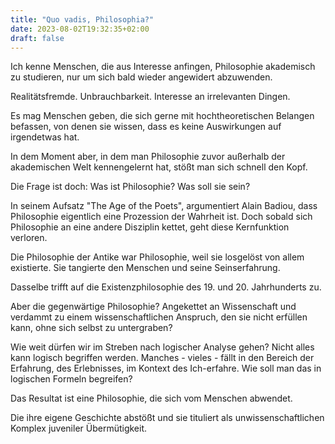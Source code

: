 ```yaml
---
title: "Quo vadis, Philosophia?"
date: 2023-08-02T19:32:35+02:00
draft: false
---
```


Ich kenne Menschen, die aus Interesse anfingen, Philosophie akademisch zu studieren, nur um sich bald wieder angewidert abzuwenden.

Realitätsfremde. Unbrauchbarkeit. Interesse an irrelevanten Dingen.

Es mag Menschen geben, die sich gerne mit hochtheoretischen Belangen befassen, von denen sie wissen, dass es keine Auswirkungen auf irgendetwas hat.

In dem Moment aber, in dem man Philosophie zuvor außerhalb der akademischen Welt kennengelernt hat, stößt man sich schnell den Kopf.

Die Frage ist doch: Was ist Philosophie? Was soll sie sein?

In seinem Aufsatz "The Age of the Poets", argumentiert Alain Badiou, dass Philosophie eigentlich eine Prozession der Wahrheit ist. Doch sobald sich Philosophie an eine andere Disziplin kettet, geht diese Kernfunktion verloren.

Die Philosophie der Antike war Philosophie, weil sie losgelöst von allem existierte. Sie tangierte den Menschen und seine Seinserfahrung.

Dasselbe trifft auf die Existenzphilosophie des 19. und 20. Jahrhunderts zu.

Aber die gegenwärtige Philosophie? Angekettet an Wissenschaft und verdammt zu einem wissenschaftlichen Anspruch, den sie nicht erfüllen kann, ohne sich selbst zu untergraben?

Wie weit dürfen wir im Streben nach logischer Analyse gehen? Nicht alles kann logisch begriffen werden. Manches - vieles - fällt in den Bereich der Erfahrung, des Erlebnisses, im Kontext des Ich-erfahre. Wie soll man das in logischen Formeln begreifen?

Das Resultat ist eine Philosophie, die sich vom Menschen abwendet.

Die ihre eigene Geschichte abstößt und sie tituliert als unwissenschaftlichen Komplex juveniler Übermütigkeit.